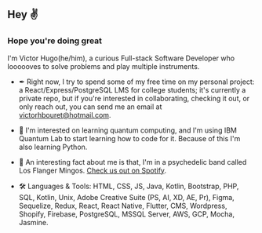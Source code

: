 ## Hey ✌
### Hope you're doing great

I'm Victor Hugo(he/him), a curious Full-stack Software Developer who loooooves to solve problems and play multiple instruments.

- ✒ Right now, I try to spend some of my free time on my personal project: a React/Express/PostgreSQL LMS for college students; it's currently a private repo, but if you're interested in collaborating, checking it out, or only reach out, you can send me an email at [victorhbouret@hotmail.com](mailto:victorhbouret@hotmail.com).

- 📖 I'm interested on learning quantum computing, and I'm using IBM Quantum Lab to start learning how to code for it. Because of this I'm also learning Python.

- 🎸 An interesting fact about me is that, I'm in a psychedelic band called Los Flanger Mingos. [Check us out on Spotify](https://open.spotify.com/artist/0DSE7pSC74sXUODsHQNEaF).

- 🛠 Languages & Tools: HTML, CSS, JS, Java, Kotlin, Bootstrap, PHP, SQL, Kotlin, Unix, Adobe Creative Suite (PS, AI, XD, AE, Pr), Figma, Sequelize, Redux, React, React Native, Flutter, CMS, Wordpress, Shopify, Firebase, PostgreSQL, MSSQL Server, AWS, GCP, Mocha, Jasmine.
